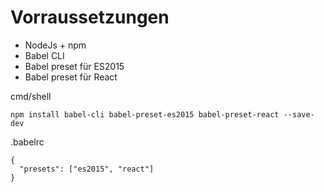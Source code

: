 # Vorraussetzungen

* NodeJs + npm
* Babel CLI
* Babel preset für ES2015
* Babel preset für React

cmd/shell
```
npm install babel-cli babel-preset-es2015 babel-preset-react --save-dev
```

.babelrc
```
{
  "presets": ["es2015", "react"]
}
```